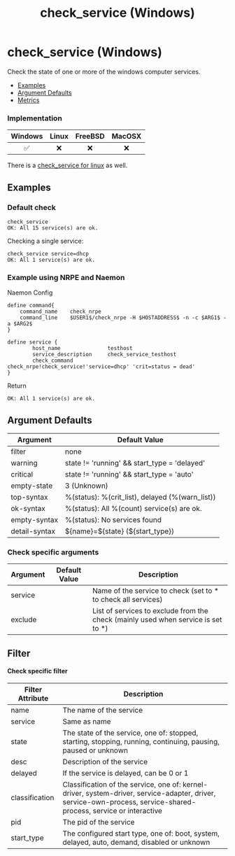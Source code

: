 ﻿---
title: check_service (Windows)
---

# check_service (Windows)

Check the state of one or more of the windows computer services.

- [Examples](#examples)
- [Argument Defaults](#argument-defaults)
- [Metrics](#metrics)

### Implementation

| Windows | Linux | FreeBSD | MacOSX |
|:-------:|:-----:|:-------:|:------:|
|  :white_check_mark:  |  :x:  |  :x:  |  :x:  |

There is a [check_service for linux](check_service_linux) as well.

## Examples

### **Default check**

    check_service
    OK: All 15 service(s) are ok.

Checking a single service:

    check_service service=dhcp
    OK: All 1 service(s) are ok.


### Example using **NRPE** and **Naemon**

Naemon Config

    define command{
        command_name    check_nrpe
        command_line    $USER1$/check_nrpe -H $HOSTADDRESS$ -n -c $ARG1$ -a $ARG2$
    }

    define service {
            host_name               testhost
            service_description     check_service_testhost
            check_command           check_nrpe!check_service!'service=dhcp' 'crit=status = dead'
    }

Return

    OK: All 1 service(s) are ok.


## Argument Defaults

| Argument | Default Value |
| --- | --- |
filter | none |
warning | state != 'running' && start_type = 'delayed' |
critical | state != 'running' && start_type = 'auto' |
empty-state | 3 (Unknown) |
top-syntax | %(status): %(crit_list), delayed (%(warn_list)) |
ok-syntax | %(status): All %(count) service(s) are ok. |
empty-syntax | %(status): No services found |
detail-syntax | \${name}=\${state} (${start_type}) |


### **Check specific arguments**

| Argument | Default Value | Description |
| --- | --- | --- |
| service | | Name of the service to check (set to * to check all services) |
| exclude | | List of services to exclude from the check (mainly used when service is set to *) |


## Filter

#### **Check specific filter**

| Filter Attribute | Description |
| ---------------- | ----------- |
| name | The name of the service |
| service | Same as name |
| state | The state of the service, one of: stopped, starting, stopping, running, continuing, pausing, paused or unknown |
| desc | Description of the service |
| delayed | If the service is delayed, can be 0 or 1 |
| classification | Classification of the service, one of: kernel-driver, system-driver, service-adapter, driver, service-own-process, service-shared-process, service or interactive |
| pid | The pid of the service |
| start_type | The configured start type, one of: boot, system, delayed, auto, demand, disabled or unknown |